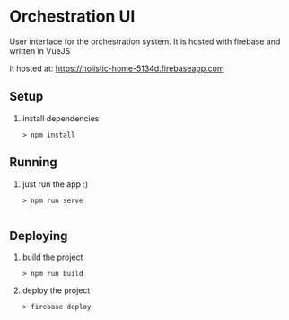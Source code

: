 # Orchestration UI

User interface for the orchestration system. It is hosted with firebase and written in VueJS

It hosted at: https://holistic-home-5134d.firebaseapp.com

## Setup
1. install dependencies
	```
	> npm install
	```

## Running
1. just run the app :)
	```
	> npm run serve


## Deploying
1. build the project
	```
	> npm run build
	```

2. deploy the project
	```
	> firebase deploy
	```